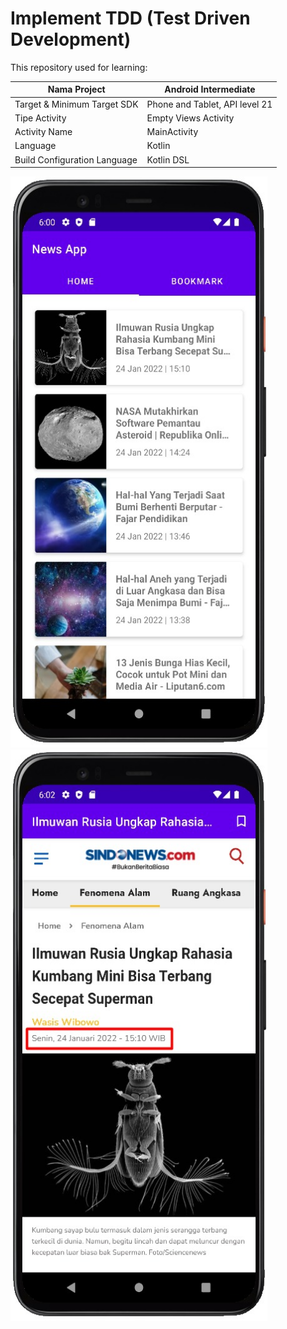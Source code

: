 # Implement TDD (Test Driven Development)

This repository used for learning:

| Nama Project                  | Android Intermediate           |
|-------------------------------|--------------------------------|
| Target & Minimum Target SDK   | Phone and Tablet, API level 21 |
| Tipe Activity                 | Empty Views Activity           | 
| Activity Name                 | MainActivity                   |
| Language                      | Kotlin                         |
| Build Configuration Language  | Kotlin DSL                     |

<img src="preview_1.jpeg" alt="Preview 1" width="411" height="914">
<img src="preview_2.jpeg" alt="Preview 1" width="411" height="914">